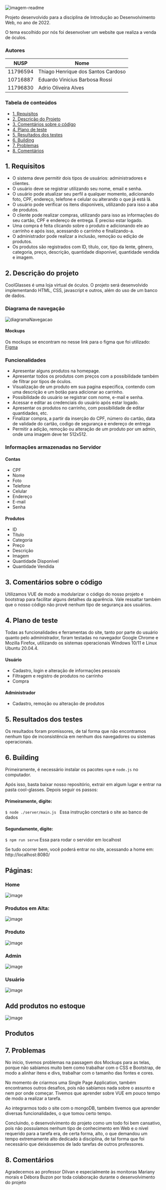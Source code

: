 

![imagem-readme](https://github.com/thiagohsc21/CoolGlasses/assets/44558872/4acb19df-7f76-4876-978e-29199429c98a)


Projeto desenvolvido para a disciplina de Introdução ao Desenvolvimento Web, no ano de 2022.

O tema escolhido por nós foi desenvolver um website que realiza a venda de óculos.

### Autores

| NUSP     | Nome                       |
|----------|----------------------------|
| 11796594 |	Thiago Henrique dos Santos Cardoso     |
| 10716887 |  Eduardo Vinicius Barbosa Rossi         |
| 11796830 |  Adrio Oliveira Alves                   |

### Tabela de conteúdos 

- [1. Requisitos](#1-requisitos)
- [2. Descrição do Projeto](#2-descrição-do-projeto)
- [3. Comentários sobre o código](#3-comentários-sobre-o-código)
- [4. Plano de teste](#4-plano-de-teste)
- [5. Resultados dos testes](#5-resultados-dos-testes)
- [6. Building](#6-building)
- [7. Problemas](#7-problemas)
- [8. Comentários](#8-comentários)

## 1. Requisitos

- O sistema deve permitir dois tipos de usuários: administradores e clientes. 
- O usuário deve se registrar utilizando seu nome, email e senha.
- O usuário pode atualizar seu perfil a qualquer momento, adicionando foto, CPF, endereço, telefone e celular ou alterando o que já está lá. 
- O usuário pode verificar os itens disponíveis, utilizando para isso a aba de produtos.
- O cliente pode realizar compras, utilizando para isso as informações do seu cartão, CPF e endereço de entrega. É preciso estar logado.
- Uma compra é feita clicando sobre o produto e adicionando ele ao carrinho e após isso, acessando o carrinho e finalizando-a. 
- O administrador pode realizar a inclusão, remoção ou edição de produtos. 
- Os produtos são registrados com ID, título, cor, tipo da lente, gênero, categoria, preço, descrição, quantidade disponível, quantidade vendida e imagem. 


## 2. Descrição do projeto

CoolGlasses é uma loja virtual de óculos. O projeto será desenvolvido implementando HTML, CSS, javascript e outros, além do uso de um banco de dados. 

### Diagrama de navegação
![diagramaNavegacao](https://github.com/thiagohsc21/CoolGlasses/assets/44558872/3d8b7148-11bd-444e-b956-c0076aec926f)

#### Mockups

Os mockups se encontram no nesse link para o figma que foi utilizado: [Figma ](https://www.figma.com/file/Q0Aj5abwo0EIDR1jyfYADb/CoolGlasses?node-id=0%3A1)

### Funcionalidades

- Apresentar alguns produtos na homepage.
- Apresentar todos os produtos com preços com a possibilidade também de filtrar por tipos de óculos.
- Visualização de um produto em sua pagina especifica, contendo com uma descrição e um botão para adicionar ao carrinho.
- Possibilidade do usuário se registrar com nome, e-mail e senha.
- Acessar e editar as credenciais do usuário após estar logado.
- Apresentar os produtos no carrinho, com possibilidade de editar quantidades, etc.
- Finalizar compra, a partir da inserção do CPF, número do cartão, data de validade do cartão, codigo de segurança e endereço de entrega
- Permitir a adição, remoção ou alteração de um produto por um admin, onde uma imagem deve ter 512x512. 

### Informações armazenadas no Servidor

#### Contas
- CPF
- Nome
- Foto
- Telefone
- Celular
- Endereço
- E-mail
- Senha

#### Produtos
- ID
- Título
- Categoria
- Preço
- Descrição
- Imagem
- Quantidade Disponível
- Quantidade Vendida

## 3. Comentários sobre o código
Utilizamos VUE de modo a modularizar o código do nosso projeto e bootstrap para facilitar alguns detalhes da aparência. Vale ressaltar também que o nosso código não provê nenhum tipo de segurança aos usuários. 

## 4. Plano de teste
Todas as funcionalidades e ferramentas do site, tanto por parte do usuário quanto pelo administrador, foram testadas no navegador Google Chrome e Mozilla Firefox, utilizando os sistemas operacionais Windows 10/11 e Linux Ubuntu 20.04.4. 

#### Usuário
- Cadastro, login e alteração de informações pessoais
- Filtragem e registro de produtos no carrinho
- Compra 

#### Administrador
- Cadastro, remoção ou alteração de produtos

## 5. Resultados dos testes
Os resultados foram promissores, de tal forma que não encontramos nenhum tipo de inconsistência em nenhum dos navegadores ou sistemas operacionais. 

## 6. Building
Primeiramente, é necessário instalar os pacotes `npm` e `node.js` no computador. 

Após isso, basta baixar nosso repositório, extrair em algum lugar e entrar na pasta cool-glasses. Depois seguir os passos:

#### Primeiramente, digite:
`$ node ./server/main.js ` Essa instrução conctará o site ao banco de dados

#### Segundamente, digite: 
`$ npm run serve` Essa para rodar o servidor em localhost

Se tudo ocorrer bem, você poderá entrar no site, acessando a home em: http://localhost:8080/ 

## Páginas:
### Home
![image](https://github.com/thiagohsc21/CoolGlasses/assets/44558872/d37c7e60-fe49-48c2-b48b-191dcd8073ef)

### Produtos em Alta:
![image](https://github.com/thiagohsc21/CoolGlasses/assets/44558872/fe3d9556-8d6a-43cc-b646-a0934838870c)

### Produto
![image](https://github.com/thiagohsc21/CoolGlasses/assets/44558872/e4fecadf-8d89-4586-b62f-30eedf811c15)

### Admin
![image](https://github.com/thiagohsc21/CoolGlasses/assets/44558872/c288a179-a969-449d-90e7-0d0cffedfdcc)

### Usuário
![image](https://github.com/thiagohsc21/CoolGlasses/assets/44558872/215ddbcb-e674-4519-93d6-dd5c0b0b2a1c)

## Add produtos no estoque
![image](https://github.com/thiagohsc21/CoolGlasses/assets/44558872/f466ca8b-7a5b-49fb-a90c-6f5e6903737b)

## Produtos
## 7. Problemas
No início, tivemos problemas na passagem dos Mockups para as telas, porque não sabíamos muito bem como trabalhar com o CSS e Bootstrap, de modo a alinhar itens e divs, trabalhar com o tamanho das fontes e cores. 

No momento de criarmos uma Single Page Application, também encontramos outros desafios, pois não sabíamos nada sobre o assunto e nem por onde começar. Tivemos que aprender sobre VUE em pouco tempo de modo a realizar a tarefa. 

Ao integrarmos todo o site com o mongoDB, também tivemos que aprender diversas funcionalidades, o que tomou certo tempo.

Concluindo, o desenvolvimento do projeto como um todo foi bem cansativo, pois não possuíamos nenhum tipo de conhecimento em Web e o nível requerido para a tarefa era, de certa forma, alto, o que demandou um tempo extremamente alto dedicado à disciplina, de tal forma que foi necessário que deixássemos de lado tarefas de outros professores. 


## 8. Comentários

Agradecemos ao professor Dilvan e especialmente às monitoras Mariany morais e Débora Buzon por toda colaboração durante o desenvolvimento do projeto
